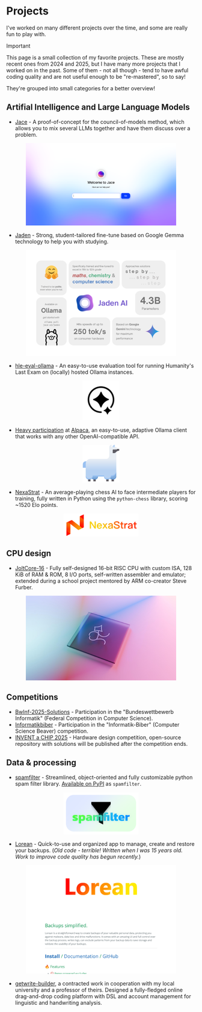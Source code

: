 # Projects

I've worked on many different projects over the time, and some are really fun to play with.

> [!IMPORTANT]
>
> This page is a small collection of my favorite projects. These are mostly recent ones from 2024 and 2025, but I have many more projects that I worked on in the past. Some of them - not all though - tend to have awful coding quality and are not useful enough to be "re-mastered", so to say!

They're grouped into small categories for a better overview!

## Artifial Intelligence and Large Language Models

- [Jace](https://github.com/mags0ft/Jace) - A proof-of-concept for the council-of-models method, which allows you to mix several LLMs together and have them discuss over a problem.
<p align="center">
  <img src="../images/jace.png" alt="Main menu of Jace" width="400">
</p>

- [Jaden](https://ollama.com/jace-ai/jaden) - Strong, student-tailored fine-tune based on Google Gemma technology to help you with studying.
<p align="center">
  <img src="../images/jaden.png" alt="Promotional image of Jaden" width="400">
</p>

- [hle-eval-ollama](https://github.com/mags0ft/hle-eval-ollama) - An easy-to-use evaluation tool for running Humanity's Last Exam on (locally) hosted Ollama instances.
<p align="center">
  <img src="../images/hle-eval-ollama.png" alt="Icon for Humanity's Last Exam" width="100">
</p>

- [Heavy participation](./Contributions.md) at [Alpaca](https://github.com/jeffser/Alpaca), an easy-to-use, adaptive Ollama client that works with any other OpenAI-compatible API.
<p align="center">
  <img src="../images/Jeffser-Alpaca.svg" alt="Icon for @Jeffser's Alpaca project, where I participate in" width="100">
</p>

- [NexaStrat](https://lichess.org/@/NexaStrat) - An average-playing chess AI to face intermediate players for training, fully written in Python using the `python-chess` library, scoring ~1520 Elo points.
<p align="center">
  <img src="../images/NexaStrat.png" alt="Logo of the NexaStrat chess engine" width="200">
</p>

## CPU design

- [JoltCore-16](https://github.com/mags0ft/JoltCore-16) - Fully self-designed 16-bit RISC CPU with custom ISA, 128 KiB of RAM & ROM, 8 I/O ports, self-written assembler and emulator; extended during a school project mentored by ARM co-creator Steve Furber.
<p align="center">
  <img src="../images/JoltCore-16.png" alt="Render of the JoltCore-16 CPU" width="400">
</p>

## Competitions

- [BwInf-2025-Solutions](https://github.com/mags0ft/BwInf-2025-Solutions) - Participation in the "Bundeswettbewerb Informatik" (Federal Competition in Computer Science).
- [Informatikbiber](https://bwinf.de/biber/) - Participation in the "Informatik-Biber" (Computer Science Beaver) competition.
- [INVENT a CHIP 2025](https://www.invent-a-chip.de/invent-a-chip) - Hardware design competition, open-source repository with solutions will be published after the competition ends.

## Data & processing

- [spamfilter](https://github.com/mags0ft/spamfilter) - Streamlined, object-oriented and fully customizable python spam filter library. [Available on PyPI](https://pypi.org/project/spamfilter/) as `spamfilter`.
<p align="center">
  <img src="../images/spamfilter.png" alt="Project badge for the spamfilter python library" width="200">
</p>

- [Lorean](https://github.com/mags0ft/Lorean) - Quick-to-use and organized app to manage, create and restore your backups. (_Old code - terrible! Written when I was 15 years old. Work to improve code quality has begun recently._)
<p align="center">
  <img src="../images/Lorean.png" alt="GitHub page of the Lorean backup software project" width="400">
</p>

- [getwrite-builder](https://getwrite.human.uni-potsdam.de/), a contracted work in cooperation with my local university and a professor of theirs. Designed a fully-fledged online drag-and-drop coding platform with DSL and account management for linguistic and handwriting analysis.
